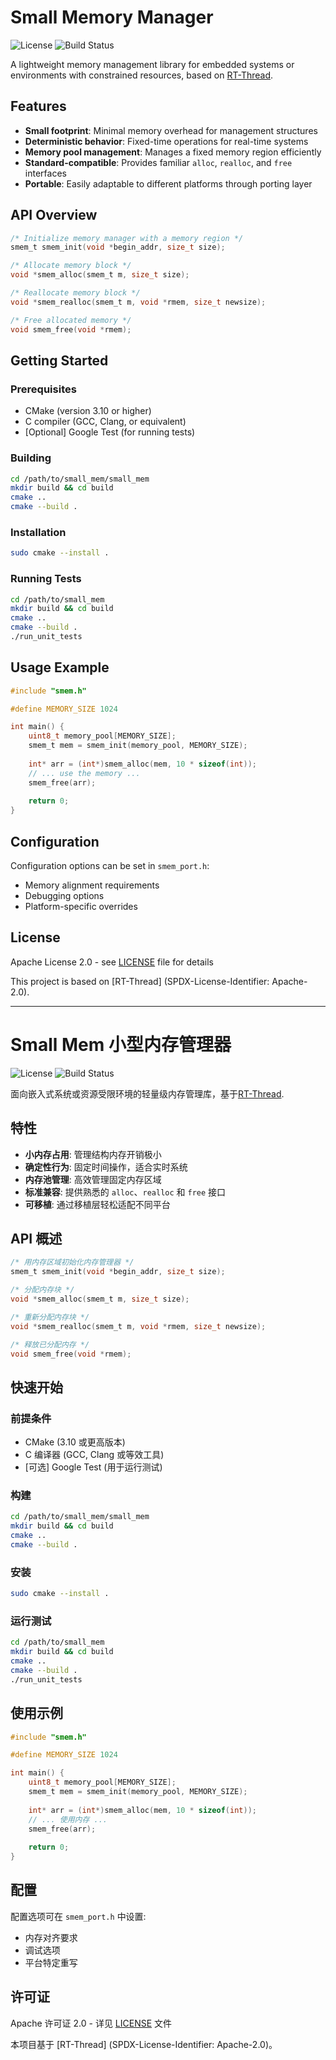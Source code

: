 # Small Memory Manager

![License](https://img.shields.io/badge/license-Apache--2.0-blue) ![Build Status](https://img.shields.io/badge/build-passing-brightgreen)

A lightweight memory management library for embedded systems or environments with constrained resources, based on [RT-Thread](https://github.com/RT-Thread/rt-thread/blob/master/src/mem.c).

## Features

- **Small footprint**: Minimal memory overhead for management structures
- **Deterministic behavior**: Fixed-time operations for real-time systems
- **Memory pool management**: Manages a fixed memory region efficiently
- **Standard-compatible**: Provides familiar `alloc`, `realloc`, and `free` interfaces
- **Portable**: Easily adaptable to different platforms through porting layer

## API Overview

```c
/* Initialize memory manager with a memory region */
smem_t smem_init(void *begin_addr, size_t size);

/* Allocate memory block */
void *smem_alloc(smem_t m, size_t size);

/* Reallocate memory block */
void *smem_realloc(smem_t m, void *rmem, size_t newsize);

/* Free allocated memory */
void smem_free(void *rmem);
```

## Getting Started

### Prerequisites

- CMake (version 3.10 or higher)
- C compiler (GCC, Clang, or equivalent)
- [Optional] Google Test (for running tests)

### Building

```bash
cd /path/to/small_mem/small_mem
mkdir build && cd build
cmake ..
cmake --build .
```

### Installation

```bash
sudo cmake --install .
```

### Running Tests

```bash
cd /path/to/small_mem
mkdir build && cd build
cmake ..
cmake --build .
./run_unit_tests
```

## Usage Example

```c
#include "smem.h"

#define MEMORY_SIZE 1024

int main() {
    uint8_t memory_pool[MEMORY_SIZE];
    smem_t mem = smem_init(memory_pool, MEMORY_SIZE);
    
    int* arr = (int*)smem_alloc(mem, 10 * sizeof(int));
    // ... use the memory ...
    smem_free(arr);
    
    return 0;
}
```

## Configuration

Configuration options can be set in `smem_port.h`:
- Memory alignment requirements
- Debugging options
- Platform-specific overrides

## License

Apache License 2.0 - see [LICENSE](LICENSE) file for details

This project is based on [RT-Thread] (SPDX-License-Identifier: Apache-2.0).

---

# Small Mem 小型内存管理器

![License](https://img.shields.io/badge/license-Apache--2.0-blue) ![Build Status](https://img.shields.io/badge/build-passing-brightgreen)

面向嵌入式系统或资源受限环境的轻量级内存管理库，基于[RT-Thread](https://github.com/RT-Thread/rt-thread/blob/master/src/mem.c).

## 特性

- **小内存占用**: 管理结构内存开销极小
- **确定性行为**: 固定时间操作，适合实时系统
- **内存池管理**: 高效管理固定内存区域
- **标准兼容**: 提供熟悉的 `alloc`、`realloc` 和 `free` 接口
- **可移植**: 通过移植层轻松适配不同平台

## API 概述

```c
/* 用内存区域初始化内存管理器 */
smem_t smem_init(void *begin_addr, size_t size);

/* 分配内存块 */
void *smem_alloc(smem_t m, size_t size);

/* 重新分配内存块 */
void *smem_realloc(smem_t m, void *rmem, size_t newsize);

/* 释放已分配内存 */
void smem_free(void *rmem);
```

## 快速开始

### 前提条件

- CMake (3.10 或更高版本)
- C 编译器 (GCC, Clang 或等效工具)
- [可选] Google Test (用于运行测试)

### 构建

```bash
cd /path/to/small_mem/small_mem
mkdir build && cd build
cmake ..
cmake --build .
```

### 安装

```bash
sudo cmake --install .
```

### 运行测试

```bash
cd /path/to/small_mem
mkdir build && cd build
cmake ..
cmake --build .
./run_unit_tests
```

## 使用示例

```c
#include "smem.h"

#define MEMORY_SIZE 1024

int main() {
    uint8_t memory_pool[MEMORY_SIZE];
    smem_t mem = smem_init(memory_pool, MEMORY_SIZE);
    
    int* arr = (int*)smem_alloc(mem, 10 * sizeof(int));
    // ... 使用内存 ...
    smem_free(arr);
    
    return 0;
}
```

## 配置

配置选项可在 `smem_port.h` 中设置:
- 内存对齐要求
- 调试选项
- 平台特定重写

## 许可证

Apache 许可证 2.0 - 详见 [LICENSE](LICENSE) 文件

本项目基于 [RT-Thread] (SPDX-License-Identifier: Apache-2.0)。
